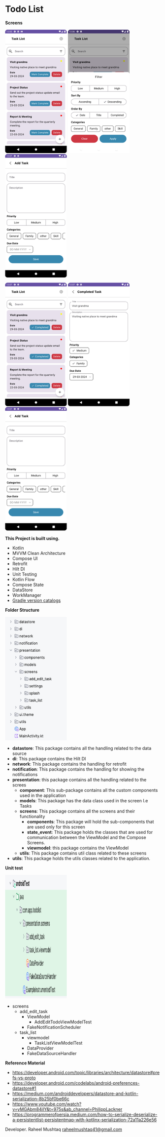 # Todo List


**Screens**

<p float="left">
<img src="https://github.com/raheelmushtaq/Todo-Task/blob/main/screens/Screen_1.png" data-canonical-src="https://github.com/raheelmushtaq/AssessmentTest/Todo-Task/main/screens/Screen_1.png" width="200" height="400" />

<img src="https://github.com/raheelmushtaq/Todo-Task/blob/main/screens/Screen_2.png" data-canonical-src="https://github.com/raheelmushtaq/AssessmentTest/Todo-Task/main/screens/Screen_2.png" width="200" height="400" />

<img src="https://github.com/raheelmushtaq/Todo-Task/blob/main/screens/Screen_3.png" data-canonical-src="https://github.com/raheelmushtaq/AssessmentTest/Todo-Task/main/screens/Screen_3.png" width="200" height="400" />
</p>

<p float="left">
<img src="https://github.com/raheelmushtaq/Todo-Task/blob/main/screens/Screen_4.png" data-canonical-src="https://github.com/raheelmushtaq/AssessmentTest/Todo-Task/main/screens/Screen_4.png" width="200" height="400" />

<img src="https://github.com/raheelmushtaq/Todo-Task/blob/main/screens/Screen_5.png" data-canonical-src="https://github.com/raheelmushtaq/AssessmentTest/Todo-Task/main/screens/Screen_5.png" width="200" height="400" />

<img src="https://github.com/raheelmushtaq/Todo-Task/blob/main/screens/Screen_3.png" data-canonical-src="https://github.com/raheelmushtaq/AssessmentTest/Todo-Task/main/screens/Screen_6.png" width="200" height="400" />
</p>

**This Project is built using.**
* Kotlin
* MVVM Clean Architecture
* Compose UI
* Retrofit
* Hilt DI
* Unit Testing
* Kotlin Flow
* Compose State
* DataStore
* WorkManager
* <a href="https://developer.android.com/build/migrate-to-catalogs">Gradle version catalogs</a>

**Folder Structure**

<img src="https://github.com/raheelmushtaq/Todo-Task/blob/main/screens/Folder_Structure_1.png" data-canonical-src="https://github.com/raheelmushtaq/Todo-Task/blob/main/screens/Folder_Structure_1.png" width="200" height="400" />

* **datastore**: This package contains all the handling related to the data source
* **di**: This package contains the Hilt DI
* **network**: This package contains the handling for retrofit
* **notification**: This package contains the handling for showing the notifications
* **presentation**: this package contains all the handling related to the screes
  * **component**: This sub-package contains all the custom components used in the application
  * **models**: This package has the data class used in the screen I.e Tasks
  * **screens**: This package contains all the screens and their functionality
      * **components**:  This package will hold the sub-components that are used only for this screen
      * **state_event**: This package holds the classes that are used for communication between the ViewModel and the Compose Screens.
      * **viewmodel**: this package contains the ViewModel
  * **utils**: This package contains util class related to these screens
* **utils**:  This package holds the utils classes related to the application.


**Unit test**
<p> 
<img src="https://github.com/raheelmushtaq/Todo-Task/blob/main/screens/Folder_Structure_2.png" data-canonical-src="https://github.com/raheelmushtaq/Todo-Task/blob/main/screens/Folder_Structure_2.png" width="200" height="400" />
</p>

* screens
   * add_edit_task
      * ViewModel
        * AddEditTodoViewModelTest
      * FakeNotificationScheduler
   * task_list
     * viewmodel
        * TaskListViewModelTest
     * DataProvider
     * FakeDataSourceHandler



**Reference Material**
* https://developer.android.com/topic/libraries/architecture/datastore#prefs-vs-proto
* https://developer.android.com/codelabs/android-preferences-datastore#1
* https://medium.com/androiddevelopers/datastore-and-kotlin-serialization-8b25bf0be66c
* https://www.youtube.com/watch?v=yMGAbm84iIY&t=975s&ab_channel=PhilippLackner
* https://programmerofpersia.medium.com/how-to-serialize-deserialize-a-persistentlist-persistentmap-with-kotlinx-serialization-72a11a226e56
  

Developer.
Raheel Mushtaq raheelmushtaq41@gmail.com
